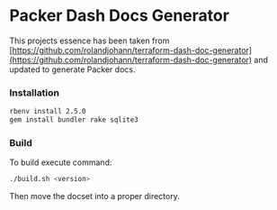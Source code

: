 Packer Dash Docs Generator
=======================

This projects essence has been taken from [https://github.com/rolandjohann/terraform-dash-doc-generator](https://github.com/rolandjohann/terraform-dash-doc-generator) and updated to generate Packer docs.

### Installation

```bash
rbenv install 2.5.0
gem install bundler rake sqlite3
```

### Build

To build execute command:

```bash
./build.sh <version>
```

Then move the docset into a proper directory.
